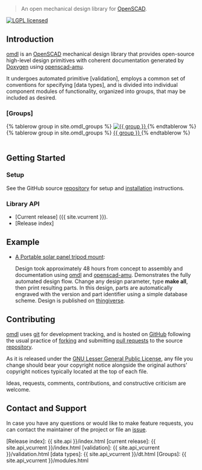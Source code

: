 > An open mechanical design library for [OpenSCAD].

[![LGPL licensed](https://img.shields.io/badge/license-LGPL-blue.svg?style=flat)](https://raw.githubusercontent.com/royasutton/omdl/master/lgpl-2.1.txt)


Introduction
------------

[omdl] is an [OpenSCAD] mechanical design library that provides
open-source high-level design primitives with coherent documentation
generated by [Doxygen] using [openscad-amu].

It undergoes automated primitive [validation], employs a common set of
conventions for specifying [data types], and is divided into individual
component modules of functionality, organized into groups, that may be
included as desired.


### [Groups] ###

<table>
  {% tablerow group in site.omdl_groups %}
    <a href="{{ site.api_vcurrent }}/group__{{ group }}.svg">
      <img src="{{ site.api_vcurrent }}/group__{{ group }}.svg"
        alt="{{ group }}" />
    </a>
  {% endtablerow %}
  {% tablerow group in site.omdl_groups %}
    <a href="{{ site.api_vcurrent }}/group__{{ group }}.html">
      {{ group }}
    </a>
  {% endtablerow %}
</table>


Getting Started
---------------


### Setup ###

See the GitHub source [repository] for setup and [installation]
instructions.


### Library API ###

* [Current release] ({{ site.vcurrent }}).
* [Release index]


Example
-------

* [A Portable solar panel tripod mount](examples/solar_mount/index.html):

  Design took approximately 48 hours from concept to assembly and
  documentation using [omdl] and [openscad-amu]. Demonstrates the fully
  automated design flow. Change any design parameter, type **make
  all**, then print resulting parts. In this design, parts are
  automatically engraved with the version and part identifier using a
  simple database scheme. Design is published on
  [thingiverse](http://www.thingiverse.com/thing:2051608).


Contributing
------------

[omdl] uses [git] for development tracking, and is hosted on [GitHub]
following the usual practice of [forking] and submitting [pull requests]
to the source [repository].

As it is released under the [GNU Lesser General Public License], any
file you change should bear your copyright notice alongside the
original authors' copyright notices typically located at the top of
each file.

Ideas, requests, comments, contributions, and constructive criticism
are welcome.


Contact and Support
-------------------

In case you have any questions or would like to make feature requests,
you can contact the maintainer of the project or file an [issue].


[GNU Lesser General Public License]: https://www.gnu.org/licenses/lgpl.html

[omdl]: https://royasutton.github.io/omdl
[repository]: https://github.com/royasutton/omdl
[issue]: https://github.com/royasutton/omdl/issues

[installation]: https://github.com/royasutton/omdl#recommended-install-method

[Release index]: {{ site.api }}/index.html
[current release]: {{ site.api_vcurrent }}/index.html
[validation]: {{ site.api_vcurrent }}/validation.html
[data types]: {{ site.api_vcurrent }}/dt.html
[Groups]: {{ site.api_vcurrent }}/modules.html

[openscad-amu]: https://royasutton.github.io/openscad-amu

[Doxygen]: http://www.stack.nl/~dimitri/doxygen/index.html
[Doxygen markups]: http://www.stack.nl/~dimitri/doxygen/manual/commands.html

[OpenSCAD]: http://www.openscad.org

[git]: http://git-scm.com
[GitHub]: http://github.com
[forking]: http://help.github.com/forking
[pull requests]: https://help.github.com/articles/about-pull-requests
